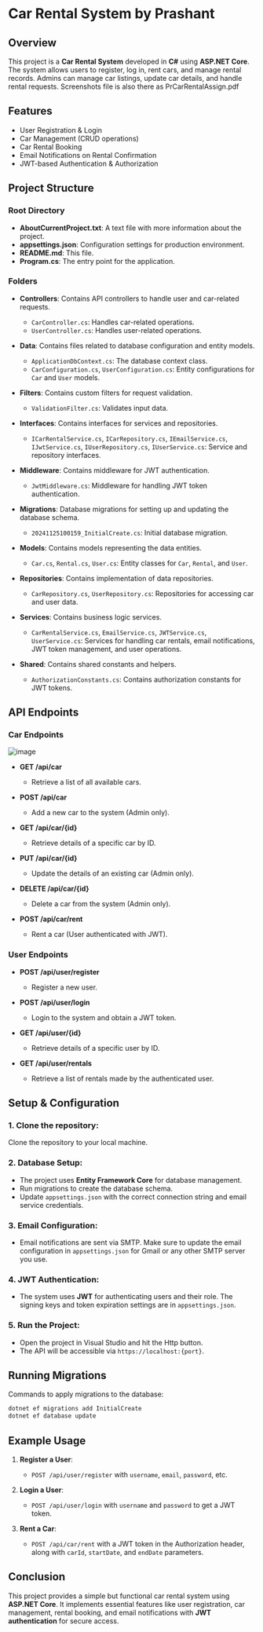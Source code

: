 ﻿# Car Rental System by Prashant

## Overview
This project is a **Car Rental System** developed in **C#** using **ASP.NET Core**. The system allows users to register, log in, rent cars, and manage rental records. Admins can manage car listings, update car details, and handle rental requests.
Screenshots file is also there as PrCarRentalAssign.pdf

## Features
- User Registration & Login
- Car Management (CRUD operations)
- Car Rental Booking
- Email Notifications on Rental Confirmation
- JWT-based Authentication & Authorization

## Project Structure

### Root Directory
- **AboutCurrentProject.txt**: A text file with more information about the project.
- **appsettings.json**: Configuration settings for production environment.
- **README.md**: This file.
- **Program.cs**: The entry point for the application.

### Folders
- **Controllers**: Contains API controllers to handle user and car-related requests.
  - `CarController.cs`: Handles car-related operations.
  - `UserController.cs`: Handles user-related operations.

- **Data**: Contains files related to database configuration and entity models.
  - `ApplicationDbContext.cs`: The database context class.
  - `CarConfiguration.cs`, `UserConfiguration.cs`: Entity configurations for `Car` and `User` models.

- **Filters**: Contains custom filters for request validation.
  - `ValidationFilter.cs`: Validates input data.

- **Interfaces**: Contains interfaces for services and repositories.
  - `ICarRentalService.cs`, `ICarRepository.cs`, `IEmailService.cs`, `IJwtService.cs`, `IUserRepository.cs`, `IUserService.cs`: Service and repository interfaces.

- **Middleware**: Contains middleware for JWT authentication.
  - `JwtMiddleware.cs`: Middleware for handling JWT token authentication.

- **Migrations**: Database migrations for setting up and updating the database schema.
  - `20241125100159_InitialCreate.cs`: Initial database migration.

- **Models**: Contains models representing the data entities.
  - `Car.cs`, `Rental.cs`, `User.cs`: Entity classes for `Car`, `Rental`, and `User`.

- **Repositories**: Contains implementation of data repositories.
  - `CarRepository.cs`, `UserRepository.cs`: Repositories for accessing car and user data.

- **Services**: Contains business logic services.
  - `CarRentalService.cs`, `EmailService.cs`, `JWTService.cs`, `UserService.cs`: Services for handling car rentals, email notifications, JWT token management, and user operations.

- **Shared**: Contains shared constants and helpers.
  - `AuthorizationConstants.cs`: Contains authorization constants for JWT tokens.

## API Endpoints

### Car Endpoints
![image](https://github.com/user-attachments/assets/3eef5062-5182-4495-9e77-b6bf40161483)

- **GET /api/car**
  - Retrieve a list of all available cars.
  
- **POST /api/car**
  - Add a new car to the system (Admin only).
  
- **GET /api/car/{id}**
  - Retrieve details of a specific car by ID.
  
- **PUT /api/car/{id}**
  - Update the details of an existing car (Admin only).
  
- **DELETE /api/car/{id}**
  - Delete a car from the system (Admin only).
  
- **POST /api/car/rent**
  - Rent a car (User authenticated with JWT).

### User Endpoints
- **POST /api/user/register**
  - Register a new user.
  
- **POST /api/user/login**
  - Login to the system and obtain a JWT token.
  
- **GET /api/user/{id}**
  - Retrieve details of a specific user by ID.
  
- **GET /api/user/rentals**
  - Retrieve a list of rentals made by the authenticated user.

## Setup & Configuration

### 1. **Clone the repository**:
   Clone the repository to your local machine.

### 2. **Database Setup**:
   - The project uses **Entity Framework Core** for database management.
   - Run migrations to create the database schema.
   - Update `appsettings.json` with the correct connection string and email service credentials.

### 3. **Email Configuration**:
   - Email notifications are sent via SMTP. Make sure to update the email configuration in `appsettings.json` for Gmail or any other SMTP server you use.

### 4. **JWT Authentication**:
   - The system uses **JWT** for authenticating users and their role. The signing keys and token expiration settings are in `appsettings.json`.

### 5. **Run the Project**:
   - Open the project in Visual Studio and hit the Http button.
   - The API will be accessible via `https://localhost:{port}`.

## Running Migrations
Commands to apply migrations to the database:
```bash
dotnet ef migrations add InitialCreate
dotnet ef database update
```

## Example Usage

1. **Register a User**:
   - `POST /api/user/register` with `username`, `email`, `password`, etc.
   
2. **Login a User**:
   - `POST /api/user/login` with `username` and `password` to get a JWT token.

3. **Rent a Car**:
   - `POST /api/car/rent` with a JWT token in the Authorization header, along with `carId`, `startDate`, and `endDate` parameters.

## Conclusion
This project provides a simple but functional car rental system using **ASP.NET Core**. It implements essential features like user registration, car management, rental booking, and email notifications with **JWT authentication** for secure access.

